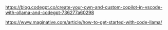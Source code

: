  
https://blog.codegpt.co/create-your-own-and-custom-copilot-in-vscode-with-ollama-and-codegpt-736277a60298

https://www.maginative.com/article/how-to-get-started-with-code-llama/


